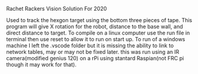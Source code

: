 Rachet Rackers Vision Solution For 2020

Used to track the hexgon target using the bottom three pieces of tape. This program will give X rotation for the robot, distance to the base wall, and direct distance to target. To compile on a linux computer use the run file in terminal then use reset to allow it to run on start up. To run of a windows machine I left the .vscode folder but it is missing the ability to link to network tables, may or may not be fixed later. this was run using an IR camera(modified genius 120) on a rPi using stantard Raspian(not FRC pi though it may work for that).